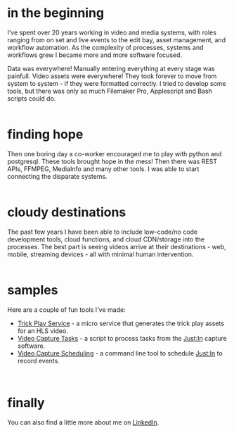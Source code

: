 # in the beginning
I’ve spent over 20 years working in video and media systems, with roles ranging from on set and live events to the edit bay, asset management, and workflow automation. As the complexity of processes, systems and workflows grew I became more and more software focused.

Data was everywhere! Manually entering everything at every stage was painfull. Video assets were everywhere! They took forever to move from system to system - if they were formatted correctly. I tried to develop some tools, but there was only so much Filemaker Pro, Applescript and Bash scripts could do.<br><br>

# finding hope
Then one boring day a co-worker encouraged me to play with python and postgresql. These tools brought hope in the mess! Then there was REST APIs, FFMPEG, MediaInfo and many other tools. I was able to start connecting the disparate systems.<br><br>

# cloudy destinations
The past few years I have been able to include low-code/no code development tools, cloud functions, and cloud CDN/storage into the processes. The best part is seeing videos arrive at their destinations - web, mobile, streaming devices - all with minimal human intervention.<br><br>

# samples
Here are a couple of fun tools I've made:
- [Trick Play Service](https://github.com/robertharmless/trickplay-service) - a micro service that generates the trick play assets for an HLS video.
- [Video Capture Tasks](https://github.com/robertharmless/video-capture-tasks) - a script to process tasks from the [Just:In](https://www.toolsonair.com/products/ingest/justin/) capture software.
- [Video Capture Scheduling](https://github.com/robertharmless/video-capture-scheduling) - a command line tool to schedule [Just:In](https://www.toolsonair.com/products/ingest/justin/) to record events.

<br>

# finally
You can also find a little more about me on [LinkedIn](https://www.linkedin.com/in/robertharmless/).
